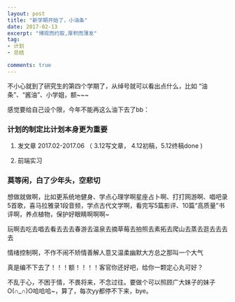 ```yaml
---
layout: post
title: "新学期开始了，小油条"
date: 2017-02-13
excerpt: "博观而约取,厚积而薄发"
tag:
- 计划
- 总结

comments: true
---
```


不小心就到了研究生的第四个学期了，从绰号就可以看出点什么，比如 “油条”、“酱油”、小学姐，额~~~

感觉要给自己设个限，今年不能再这么油下去了bb：

### 计划的制定比计划本身更为重要

1. 发文章 2017.02-2017.06  （ 3.12写文章， 4.12初稿，5.12终稿done )

2. 前端实习

### 莫等闲，白了少年头，空悲切

想做就做啊，比如更系统地健身、学点心理学啊星座占卜啊、打打网游啊、唱吧录5首歌，喜马拉雅录1段音频，学点古代文学啊，看完写5篇影评、10篇“高质量”书评啊，养点植物，保护好眼睛啊啊啊~

玩啊去吃去唱去看去去去春游去温泉去摘草莓去拍照去素拓去爬山去蒸去逛去去去去

情绪控制啊，不作不闹不矫情善解人意又温柔幽默大方总之那叫一个大气

真是编不下去了！！！额！！！！客官你还好吧，给你一颗定心丸可好？

不乱于心，不困于情，不畏将来，不念过往。要做个可以照顾广大妹子的妹子O(∩_∩)O哈哈哈~，算了，每次yy都停不下来，bye。



